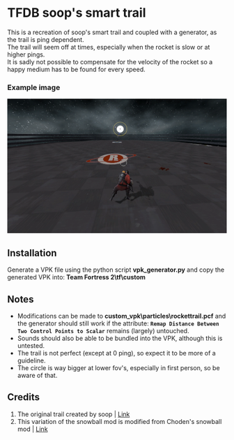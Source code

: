 # TFDB soop's smart trail
This is a recreation of soop's smart trail and coupled with a generator, as the trail is ping dependent. \
The trail will seem off at times, especially when the rocket is slow or at higher pings. \
It is sadly not possible to compensate for the velocity of the rocket so a happy medium has to be found for every speed.
### Example image
![example](https://github.com/Mikah31/TFDB-soops-trail/blob/main/example.png?raw=true)

## Installation
Generate a VPK file using the python script **vpk_generator.py** and copy the generated VPK into: **Team Fortress 2\tf\custom**

## Notes
- Modifications can be made to **custom_vpk\particles\rockettrail.pcf** and the generator should still work if the attribute: **`Remap Distance Between Two Control Points to Scalar`** remains (largely) untouched.
- Sounds should also be able to be bundled into the VPK, although this is untested.
- The trail is not perfect (except at 0 ping), so expect it to be more of a guideline.
- The circle is way bigger at lower fov's, especially in first person, so be aware of that.

## Credits
1. The original trail created by soop | [Link](https://www.youtube.com/watch?v=C5735HWVj9s)
2. This variation of the snowball mod is modified from Choden's snowball mod | [Link](https://github.com/flawfree/tfdbqol)
